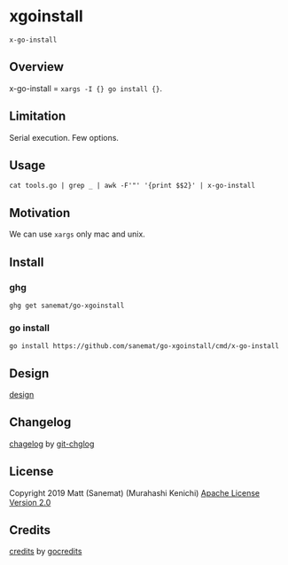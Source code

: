 # xgoinstall

`x-go-install`

## Overview

x-go-install = `xargs -I {} go install {}`.

## Limitation

Serial execution. Few options.

## Usage

```
cat tools.go | grep _ | awk -F'"' '{print $$2}' | x-go-install
```

## Motivation

We can use `xargs` only mac and unix.

## Install

### ghg

`ghg get sanemat/go-xgoinstall`

### go install

`go install https://github.com/sanemat/go-xgoinstall/cmd/x-go-install`

## Design

[design](./design.md)

## Changelog

[chagelog](./changelog.md) by [git-chglog](https://github.com/git-chglog/git-chglog)

## License

Copyright 2019 Matt (Sanemat) (Murahashi Kenichi)
[Apache License Version 2.0](./license.txt)

## Credits

[credits](./credits.txt) by [gocredits](https://github.com/Songmu/gocredits/)
